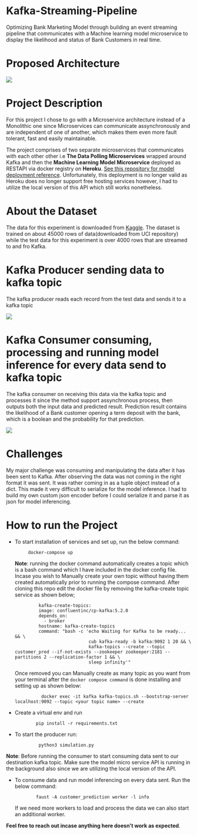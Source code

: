 # Kafka-Streaming-Pipeline
Optimizing Bank Marketing Model through building an event streaming pipeline that communicates with a Machine learning model microservice to display the likelihood and status of Bank Customers in real time.

# Proposed Architecture
![](https://github.com/judeleonard/Kafka-Streaming-Pipeline/blob/main/assests/architecture.jpeg)

# Project Description
For this project I chose to go with a Microservice architecture instead of a Monolithic one since Microservices can communicate assynchronously and are independent of one of another, which makes them even more fault tolerant, fast and easily maintainable.


The project comprises of two separate microservices that communicates with each other other i.e __The Data Polling Microservices__ wrapped around Kafka and then the __Machine Learning Model Microservice__ deployed as RESTAPI via docker registry on __Heroku__. [See this repository for model deployment reference](https://github.com/judeleonard/Machine-learning-model-microservice). Unfortunately, this deployment is no longer valid as Heroku does no longer support free hosting services however, I had to utilize the local version of this API which still works nonetheless. 

# About the Dataset
The data for this experiment is downloaded from [Kaggle](https://www.kaggle.com/). The dataset is trained on about 45000 rows of data(downloaded from UCI repository) while the test data for this experiment is over 4000 rows that are streamed to and fro Kafka.

# Kafka Producer sending data to kafka topic
The kafka producer reads each record from the test data and sends it to a kafka topic

![](https://github.com/judeleonard/Kafka-Streaming-Pipeline/blob/main/assests/kafka-producer.gif)


# Kafka Consumer consuming, processing and running model inference for every data send to kafka topic

The kafka consumer on receiving this data via the kafka topic and processes it since the method support assynchronous process, then outputs both the input data and predicted result. Prediction result contains the likelihood of a Bank customer opening a term deposit with the bank, which is a boolean and the probability for that prediction.

![](https://github.com/judeleonard/Kafka-Streaming-Pipeline/blob/main/assests/kafka-consumer.gif)


# Challenges

My major challenge was consuming and manipulating the data after it has been sent to Kafka. After observing the data was not coming in the right format it was sent. It was rather coming in as a tuple object instead of a dict. This made it very difficult to serialize for the model inference. I had to build my own custom json encoder before I could serialize it and parse it as json for model inferencing.


# How to run the Project
    
   - To start installation of services and set up, run the below command:
   
   
              docker-compose up

      __Note__: running the docker command automatically creates a topic which is a bash command which I have included in the docker config file. Incase       you wish to Manually create your own topic without having them created automatically prior to running the compose command. After cloning this repo       edit the docker file by removing the kafka-create topic service as shown below;
      
                  kafka-create-topics:
                  image: confluentinc/cp-kafka:5.2.0
                  depends_on:
                    - broker
                  hostname: kafka-create-topics
                  command: "bash -c 'echo Waiting for Kafka to be ready... && \
                                     cub kafka-ready -b kafka:9092 1 20 && \
                                     kafka-topics --create --topic customer_pred --if-not-exists --zookeeper zookeeper:2181 --partitions 2 --replication-factor 1 && \
                                     sleep infinity'"
                                     
                                     
                                     
       Once removed you can Manually create as many topic as you want from your terminal after the `docker compose command` is done installing and        setting up as shown below:
                   
                   docker exec -it kafka kafka-topics.sh --bootstrap-server localhost:9092 --topic <your topic name> --create
                   
                   
  - Create a virtual env and run 
              
                pip install -r requirements.txt
                
  - To start the producer run:
                 
                 python3 simulation.py
                 
   __Note__: Before running the consumer to start consuming data sent to our destination kafka topic. Make sure the model micro service API is running in the background also since we are utilizing the local version of the API.
   
   - To consume data and run model inferencing on every data sent. Run the below command:
                 
                 faust -A customer_prediction worker -l info
                 
      If we need more workers to load and process the data we can also start an additional worker.
      
      
      
      
      
__Feel free to reach out incase anything here doesn't work as expected__.
                 
     
